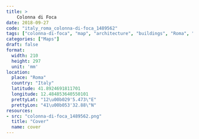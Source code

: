 ```yaml
---
title: > 
    Colonna di Foca
date: 2018-09-27
code: "italy_roma_colonna-di-foca_1489562"
tags: ["colonna-di-foca", "map", "architecture", "buildings", "Roma", "Italy"]
categories: ["Maps"]
draft: false
format:
  width: 210
  height: 297
  unit: 'mm'
location:
  place: "Roma"
  country: "Italy"
  latitude: 41.8924691811701
  longitude: 12.484853640550101
  prettyLat: "12\u00b029'5.473\"E"
  prettyLon: "41\u00b053'32.88\"N"
resources:
- src: "colonna-di-foca_1489562.png"
  title: "Cover"
  name: cover
---
```

